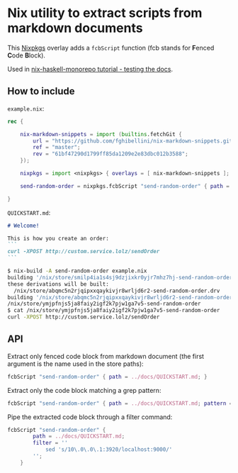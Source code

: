 
# Nix utility to extract scripts from markdown documents

This [Nixpkgs](https://nixos.org/nixpkgs/) overlay adds a `fcbScript` function (fcb stands for **F**enced **C**ode **B**lock).

Used in [nix-haskell-monorepo tutorial - testing the docs](https://github.com/fghibellini/nix-haskell-monorepo/tree/master/nix-tests/testing-the-docs).

## How to include

`example.nix`:

```nix
rec {

    nix-markdown-snippets = import (builtins.fetchGit {
        url = "https://github.com/fghibellini/nix-markdown-snippets.git";
        ref = "master";
        rev = "61bf47290d1799ff85da1209e2e83dbc012b3588";
    });

    nixpkgs = import <nixpkgs> { overlays = [ nix-markdown-snippets ]; };

    send-random-order = nixpkgs.fcbScript "send-random-order" { path = ./QUICKSTART.md; pattern = "curl"; };

}
```

`QUICKSTART.md`:

````markdown
# Welcome!

This is how you create an order:
```
curl -XPOST http://custom.service.lolz/sendOrder
```
````

```bash
$ nix-build -A send-random-order example.nix
building '/nix/store/smilp4ia1s4sj9dzjixkr0yjr7mhz7hj-send-random-order-src.drv'...
these derivations will be built:
  /nix/store/abqmc5n2rjqipxxqaykivjr8wrljd6r2-send-random-order.drv
building '/nix/store/abqmc5n2rjqipxxqaykivjr8wrljd6r2-send-random-order.drv'...
/nix/store/ymjpfnjs5ja8faiy2igf2k7pjw1ga7v5-send-random-order
$ cat /nix/store/ymjpfnjs5ja8faiy2igf2k7pjw1ga7v5-send-random-order
curl -XPOST http://custom.service.lolz/sendOrder
```

## API

Extract only fenced code block from markdown document (the first argument is the name used in the store paths):

```nix
fcbScript "send-random-order" { path = ../docs/QUICKSTART.md; }
```

Extract only the code block matching a grep pattern:

```nix
fcbScript "send-random-order" { path = ../docs/QUICKSTART.md; pattern = "curl.*-XPOST"; }
```

Pipe the extracted code block through a filter command:

```nix
fcbScript "send-random-order" {
        path = ../docs/QUICKSTART.md;
        filter = ''
            sed 's/10\.0\.0\.1:3920/localhost:9000/'
        '';
    }
```
